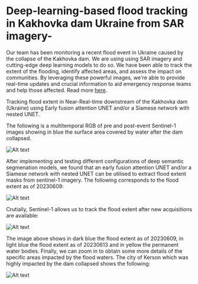 # Deep-learning-based flood tracking in Kakhovka dam Ukraine from SAR imagery-
Our team has been monitoring a recent flood event in Ukraine caused by the collapse of the Kakhovka dam. We are using using SAR imagery and cutting-edge deep learning models to do so. We have been able to track the extent of the flooding, identify affected areas, and assess the impact on communities. By leveraging these powerful images, we're able to provide real-time updates and crucial information to aid emergency response teams and help those affected. Read more [here](https://www.doorsblacksea.eu/post/721205312722485249/doors-scientists-respond-to-the-kakhovka-dam).

Tracking flood extent in Near-Real-time downstream of the Kakhovka dam (Ukraine) using Early fusion attention UNET and/or a Siamese network with nested UNET.

The following is a multitemporal RGB of pre and post-event Sentinel-1 images showing in blue the surface area covered by water after the dam collapsed. 

![Alt text](./Flood_tracking_maps/20230609_S1_Multitemporal_RGB.png?raw=true "Kakhovka dam flood extent (Ukraine)")

After implementing and testing different configurations of deep semantic segmenation models, we found that an early fusion attention UNET and/or a Siamese network with nested UNET can be utilised to extract flood extent masks from sentinel-1 imagery. The following corresponds to the flood extent as of 20230609:

![Alt text](./Flood_tracking_maps/20230609_S1_Flood_extent.png?raw=true "Kakhovka dam flood extent (Ukraine)")

Crutially, Sentinel-1 allows us to track the flood extent after new acquisitions are available: 

![Alt text](./Flood_tracking_maps/20230613_Flood_tracking.png?raw=true "Kakhovka dam flood extent (Ukraine)")

The image above shows in dark blue the flood extent as of 20230609, in light blue the flood extent as of 20230613 and in yellow the permanent water bodies. Finally, we can zoom in to obtain some more details of the specific areas impacted by the flood waters. The city of Kerson which was highly impacted by the dam collapsed shows the following:

![Alt text](./Flood_tracking_maps/20230613_Kerson_zoom2.png?raw=true "Kakhovka dam flood extent (Ukraine)")



